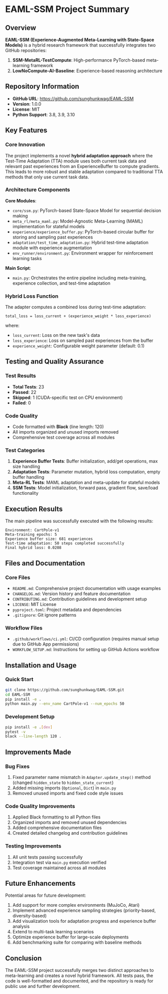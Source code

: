 # EAML-SSM Project Summary

## Overview

**EAML-SSM (Experience-Augmented Meta-Learning with State-Space Models)** is a hybrid research framework that successfully integrates two GitHub repositories:

1. **SSM-MetaRL-TestCompute**: High-performance PyTorch-based meta-learning framework
2. **LowNoCompute-AI-Baseline**: Experience-based reasoning architecture

## Repository Information

- **GitHub URL**: https://github.com/sunghunkwag/EAML-SSM
- **Version**: 1.0.0
- **License**: MIT
- **Python Support**: 3.8, 3.9, 3.10

## Key Features

### Core Innovation

The project implements a novel **hybrid adaptation approach** where the Test-Time Adaptation (TTA) module uses both current task data and relevant past experiences from an ExperienceBuffer to compute gradients. This leads to more robust and stable adaptation compared to traditional TTA methods that only use current task data.

### Architecture Components

**Core Modules**:
- `core/ssm.py`: PyTorch-based State-Space Model for sequential decision making
- `meta_rl/meta_maml.py`: Model-Agnostic Meta-Learning (MAML) implementation for stateful models
- `experience/experience_buffer.py`: PyTorch-based circular buffer for storing and sampling past experiences
- `adaptation/test_time_adaptation.py`: Hybrid test-time adaptation module with experience augmentation
- `env_runner/environment.py`: Environment wrapper for reinforcement learning tasks

**Main Script**:
- `main.py`: Orchestrates the entire pipeline including meta-training, experience collection, and test-time adaptation

### Hybrid Loss Function

The adapter computes a combined loss during test-time adaptation:

```
total_loss = loss_current + (experience_weight * loss_experience)
```

where:
- `loss_current`: Loss on the new task's data
- `loss_experience`: Loss on sampled past experiences from the buffer
- `experience_weight`: Configurable weight parameter (default: 0.1)

## Testing and Quality Assurance

### Test Results
- **Total Tests**: 23
- **Passed**: 22
- **Skipped**: 1 (CUDA-specific test on CPU environment)
- **Failed**: 0

### Code Quality
- Code formatted with **Black** (line length: 120)
- All imports organized and unused imports removed
- Comprehensive test coverage across all modules

### Test Categories
1. **Experience Buffer Tests**: Buffer initialization, add/get operations, max size handling
2. **Adaptation Tests**: Parameter mutation, hybrid loss computation, empty buffer handling
3. **Meta-RL Tests**: MAML adaptation and meta-update for stateful models
4. **SSM Tests**: Model initialization, forward pass, gradient flow, save/load functionality

## Execution Results

The main pipeline was successfully executed with the following results:

```
Environment: CartPole-v1
Meta-training epochs: 5
Experience buffer size: 681 experiences
Test-time adaptation: 50 steps completed successfully
Final hybrid loss: 0.0208
```

## Files and Documentation

### Core Files
- `README.md`: Comprehensive project documentation with usage examples
- `CHANGELOG.md`: Version history and feature documentation
- `CONTRIBUTING.md`: Contribution guidelines and development setup
- `LICENSE`: MIT License
- `pyproject.toml`: Project metadata and dependencies
- `.gitignore`: Git ignore patterns

### Workflow Files
- `.github/workflows/ci.yml`: CI/CD configuration (requires manual setup due to GitHub App permissions)
- `WORKFLOW_SETUP.md`: Instructions for setting up GitHub Actions workflow

## Installation and Usage

### Quick Start

```bash
git clone https://github.com/sunghunkwag/EAML-SSM.git
cd EAML-SSM
pip install -e .
python main.py --env_name CartPole-v1 --num_epochs 50
```

### Development Setup

```bash
pip install -e .[dev]
pytest -v
black --line-length 120 .
```

## Improvements Made

### Bug Fixes
1. Fixed parameter name mismatch in `Adapter.update_step()` method (changed `hidden_state` to `hidden_state_current`)
2. Added missing imports (`Optional`, `Dict`) in `main.py`
3. Removed unused imports and fixed code style issues

### Code Quality Improvements
1. Applied Black formatting to all Python files
2. Organized imports and removed unused dependencies
3. Added comprehensive documentation files
4. Created detailed changelog and contribution guidelines

### Testing Improvements
1. All unit tests passing successfully
2. Integration test via `main.py` execution verified
3. Test coverage maintained across all modules

## Future Enhancements

Potential areas for future development:
1. Add support for more complex environments (MuJoCo, Atari)
2. Implement advanced experience sampling strategies (priority-based, diversity-based)
3. Add visualization tools for adaptation progress and experience buffer analysis
4. Extend to multi-task learning scenarios
5. Optimize experience buffer for large-scale deployments
6. Add benchmarking suite for comparing with baseline methods

## Conclusion

The EAML-SSM project successfully merges two distinct approaches to meta-learning and creates a novel hybrid framework. All tests pass, the code is well-formatted and documented, and the repository is ready for public use and further development.

